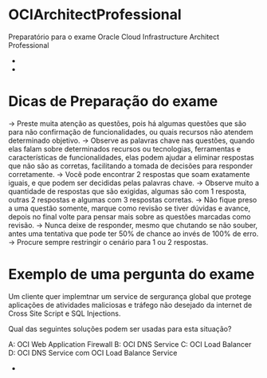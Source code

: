 # OCIArchitectProfessional
Preparatório para o exame Oracle Cloud Infrastructure Architect Professional

-

-

# Dicas de Preparação do exame

-> Preste muita atenção as questões, pois há algumas questões que são para não confirmação de funcionalidades, ou quais recursos não atendem determinado objetivo.
-> Observe as palavras chave nas questões, quando elas falam sobre determinados recursos ou tecnologias, ferramentas e características de funcionalidades, elas podem ajudar a eliminar respostas que não são as corretas, facilitando a tomada de decisões para responder corretamente.
-> Você pode encontrar 2 respostas que soam exatamente iguais, e que podem ser decididas pelas palavras chave.
-> Observe muito a quantidade de respostas que são exigidas, algumas são com 1 resposta, outras 2 respostas e algumas com 3 respostas corretas.
-> Não fique preso a uma questão somente, marque como revisão se tiver dúvidas e avance, depois no final volte para pensar mais sobre as questões marcadas como revisão.
-> Nunca deixe de responder, mesmo que chutando se não souber, antes uma tentativa que pode ter 50% de chance ao invés de 100% de erro.
-> Procure sempre restringir o cenário para 1 ou 2 respostas.


# Exemplo de uma pergunta do exame


Um cliente quer implemtnar um service de sergurança global que protege aplicações de atividades maliciosas e tráfego não desejado da internet de Cross Site Script e SQL Injections.

Qual das seguintes soluções podem ser usadas para esta situação?

A: OCI Web Application Firewall
B: OCI DNS Service
C: OCI Load Balancer
D: OCI DNS Service com OCI Load Balance Service

-

#
